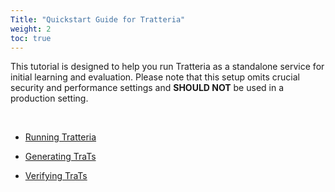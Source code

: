```yaml
---
Title: "Quickstart Guide for Tratteria"
weight: 2
toc: true
---
```


This tutorial is designed to help you run Tratteria as a standalone service for initial learning and evaluation. Please note that this setup omits crucial security and performance settings and **SHOULD NOT** be used in a production setting.

&nbsp;

- [Running Tratteria](/docs/quickstart/running-tratteria)

- [Generating TraTs](/docs/quickstart/generating-trats)

- [Verifying TraTs](/docs/quickstart/verifying-trats)